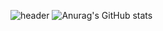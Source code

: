 ![header](https://capsule-render.vercel.app/api?text=Hello%Hyunggungithub!)
![Anurag's GitHub stats](https://github-readme-stats.vercel.app/api?username=Hyung-Gunny&show_icons=true&theme=radical)
